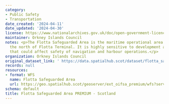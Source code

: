 ```yaml
---
category:
- Public Safety
- Transportation
date_created: '2024-04-11'
date_updated: '2024-04-30'
license: https://www.nationalarchives.gov.uk/doc/open-government-licence/version/3/
maintainer: Orkney Islands Council
notes: <p>The Flotta Safeguarded Area is the maritime operational area located to
  the north of Flotta Terminal. It is highly sensitive to development and/or activities
  that could affect safety of navigation and harbour operations.</p>
organization: Orkney Islands Council
original_dataset_link: ' https://data.spatialhub.scot/dataset/flotta_safeguarded_area_premium-oi'
records: null
resources:
- format: WFS
  name: Flotta Safeguarded Area
  url: https://geo.spatialhub.scot/geoserver/ext_oifsa_premium/wfs?service=wfs&typeName=ext_oifsa_premium:pub_oifsa_premium
schema: default
title: Flotta Safeguarded Area PREMIUM - Scotland
---
```

